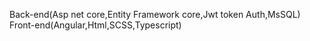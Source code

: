 Back-end(Asp net core,Entity Framework core,Jwt token Auth,MsSQL)
Front-end(Angular,Html,SCSS,Typescript)
